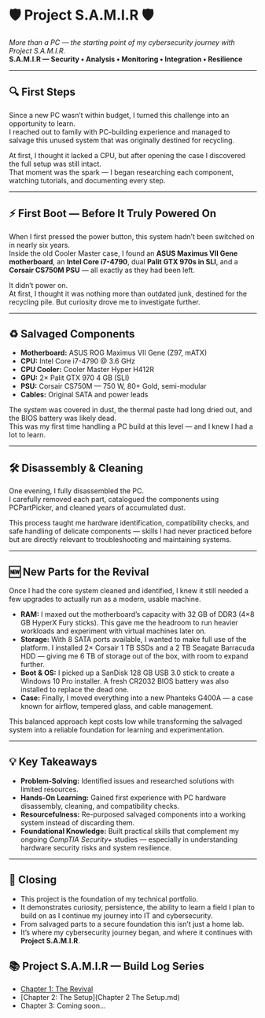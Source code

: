 # 🛡️ Project S.A.M.I.R 🛡️
*More than a PC — the starting point of my cybersecurity journey with Project S.A.M.I.R.*  
**S.A.M.I.R — Security • Analysis • Monitoring • Integration • Resilience**

---

## 🔍 First Steps  

Since a new PC wasn’t within budget, I turned this challenge into an opportunity to learn.  
I reached out to family with PC-building experience and managed to salvage this unused system that was originally destined for recycling.  

At first, I thought it lacked a CPU, but after opening the case I discovered the full setup was still intact.  
That moment was the spark — I began researching each component, watching tutorials, and documenting every step.  

---

## ⚡ First Boot — Before It Truly Powered On  

When I first pressed the power button, this system hadn’t been switched on in nearly six years.  
Inside the old Cooler Master case, I found an **ASUS Maximus VII Gene motherboard**, an **Intel Core i7-4790**, dual **Palit GTX 970s in SLI**, and a **Corsair CS750M PSU** — all exactly as they had been left.  

It didn’t power on.  
At first, I thought it was nothing more than outdated junk, destined for the recycling pile. But curiosity drove me to investigate further.  

---

## ♻ Salvaged Components  

- **Motherboard:** ASUS ROG Maximus VII Gene (Z97, mATX)  
- **CPU:** Intel Core i7-4790 @ 3.6 GHz  
- **CPU Cooler:** Cooler Master Hyper H412R  
- **GPU:** 2× Palit GTX 970 4 GB (SLI)  
- **PSU:** Corsair CS750M — 750 W, 80+ Gold, semi-modular  
- **Cables:** Original SATA and power leads  

The system was covered in dust, the thermal paste had long dried out, and the BIOS battery was likely dead.  
This was my first time handling a PC build at this level — and I knew I had a lot to learn.  

---

## 🛠️ Disassembly & Cleaning  

One evening, I fully disassembled the PC.  
I carefully removed each part, catalogued the components using PCPartPicker, and cleaned years of accumulated dust.  

This process taught me hardware identification, compatibility checks, and safe handling of delicate components — skills I had never practiced before but are directly relevant to troubleshooting and maintaining systems.  

---

## 🆕 New Parts for the Revival  

Once I had the core system cleaned and identified, I knew it still needed a few upgrades to actually run as a modern, usable machine.  

- **RAM:** I maxed out the motherboard’s capacity with 32 GB of DDR3 (4×8 GB HyperX Fury sticks). This gave me the headroom to run heavier workloads and experiment with virtual machines later on.  
- **Storage:** With 8 SATA ports available, I wanted to make full use of the platform. I installed 2× Corsair 1 TB SSDs and a 2 TB Seagate Barracuda HDD — giving me 6 TB of storage out of the box, with room to expand further.  
- **Boot & OS:** I picked up a SanDisk 128 GB USB 3.0 stick to create a Windows 10 Pro installer. A fresh CR2032 BIOS battery was also installed to replace the dead one.  
- **Case:** Finally, I moved everything into a new Phanteks G400A — a case known for airflow, tempered glass, and cable management.  

This balanced approach kept costs low while transforming the salvaged system into a reliable foundation for learning and experimentation.  

---

## 💡 Key Takeaways  

- **Problem-Solving:** Identified issues and researched solutions with limited resources.  
- **Hands-On Learning:** Gained first experience with PC hardware disassembly, cleaning, and compatibility checks.  
- **Resourcefulness:** Re-purposed salvaged components into a working system instead of discarding them.  
- **Foundational Knowledge:** Built practical skills that complement my ongoing *CompTIA Security+* studies — especially in understanding hardware security risks and system resilience.

---

## 🚀 Closing  
- This project is the foundation of my technical portfolio.  
- It demonstrates curiosity, persistence, the ability to learn a field I plan to build on as I continue my journey into IT and cybersecurity.
- From salvaged parts to a secure foundation this isn’t just a home lab.  
- It’s where my cybersecurity journey began, and where it continues with **Project S.A.M.I.R**.  


## 📚 Project S.A.M.I.R — Build Log Series
- [Chapter 1: The Revival]()  
- [Chapter 2: The Setup](Chapter 2 The Setup.md)
- Chapter 3: Coming soon...  
